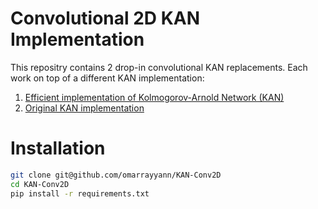 # Convolutional 2D KAN Implementation

This repositry contains 2 drop-in convolutional KAN replacements. Each work on top of a different KAN implementation:

1. [Efficient implementation of Kolmogorov-Arnold Network (KAN)](https://github.com/Blealtan/efficient-kan)
2. [Original KAN implementation](https://github.com/KindXiaoming/pykan)

# Installation
```bash
git clone git@github.com/omarrayyann/KAN-Conv2D
cd KAN-Conv2D
pip install -r requirements.txt
```

